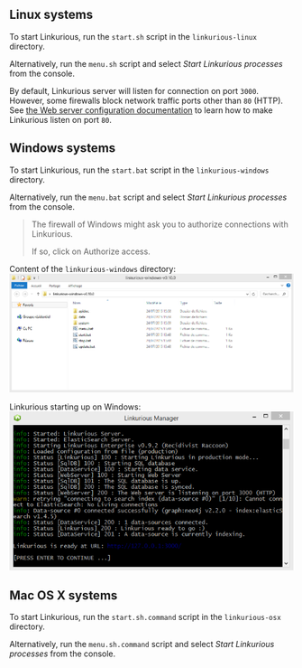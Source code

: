 
## Linux systems

To start Linkurious, run the `start.sh` script in the `linkurious-linux` directory.

Alternatively, run the `menu.sh` script and select *Start Linkurious processes* from the console. 

By default, Linkurious server will listen for connection on port `3000`.
However, some firewalls block network traffic ports other than `80` (HTTP).
See [the Web server configuration documentation](/web-server) to learn how to make Linkurious listen on port `80`.


## Windows systems

To start Linkurious, run the `start.bat` script in the `linkurious-windows` directory.

Alternatively, run the `menu.bat` script and select *Start Linkurious processes* from the console. 


> The firewall of Windows might ask you to authorize connections with Linkurious.
>
> If so, click on Authorize access.

Content of the `linkurious-windows` directory:
![Content of the linkurious-windows directory](folder-windows.png)

Linkurious starting up on Windows:
![startup window](startup.png)


## Mac OS X systems

To start Linkurious, run the `start.sh.command` script in the `linkurious-osx` directory.

Alternatively, run the `menu.sh.command` script and select *Start Linkurious processes* from the console. 

